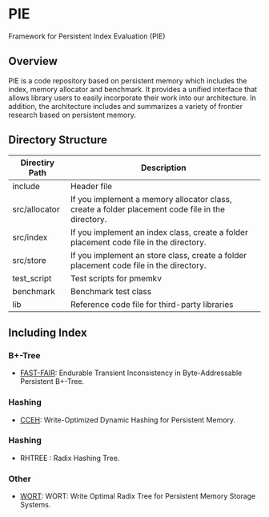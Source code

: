 # PIE
Framework for Persistent Index Evaluation (PIE)

## Overview
PIE is a code repository based on persistent memory which includes the index, memory allocator and benchmark. It provides a unified interface that allows library users to easily incorporate their work into our architecture. In addition, the architecture includes and summarizes a variety of frontier research based on persistent memory.

## Directory Structure

| Directiry Path | Description |
| -------------- | ----------- |
| include        | Header file |
| src/allocator  | If you implement a memory allocator class, create a folder placement code file in the directory. |
| src/index      | If you implement an index class, create a folder placement code file in the directory. |
| src/store      | If you implement an store class, create a folder placement code file in the directory. |
| test_script    | Test scripts for pmemkv |
| benchmark      | Benchmark test class |
| lib            | Reference code file for third-party libraries |

## Including Index

### B+-Tree

* [FAST-FAIR](https://www.usenix.org/system/files/conference/fast18/fast18-hwang.pdf): Endurable Transient Inconsistency in Byte-Addressable Persistent B+-Tree.

### Hashing

* [CCEH](http://www.cs.fsu.edu/~awang/courses/cop5611_f2018/nvm-hashing.pdf): Write-Optimized Dynamic Hashing for Persistent Memory.

### Hashing
* RHTREE : Radix Hashing Tree.

### Other
* [WORT](https://www.usenix.org/system/files/conference/fast17/fast17-lee.pdf): WORT: Write Optimal Radix Tree for Persistent Memory Storage Systems.
